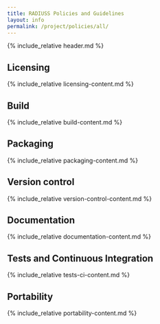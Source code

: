 ```yaml
---
title: RADIUSS Policies and Guidelines
layout: info
permalink: /project/policies/all/
---
```


{% include_relative header.md %}

## Licensing

{% include_relative licensing-content.md %}

## Build

{% include_relative build-content.md %}

## Packaging

{% include_relative packaging-content.md %}

## Version control

{% include_relative version-control-content.md %}

## Documentation

{% include_relative documentation-content.md %}

## Tests and Continuous Integration

{% include_relative tests-ci-content.md %}

## Portability

{% include_relative portability-content.md %}
